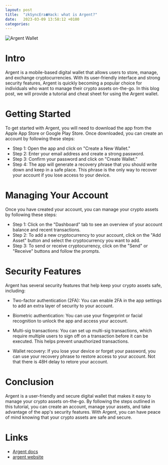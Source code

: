 ```yaml
---
layout: post
title:  "zkSyncEra∎Hack: what is Argent?"
date:   2023-03-09 13:58:12 +0100
categories: 
---
```


![Argent Wallet](/zkSync-Era-Hack0/media/argent-logo.png)

# Intro
Argent is a mobile-based digital wallet that allows users to store, manage, and exchange cryptocurrencies. With its user-friendly interface and strong security features, Argent is quickly becoming a popular choice for individuals who want to manage their crypto assets on-the-go. In this blog post, we will provide a tutorial and cheat sheet for using the Argent wallet.

# Getting Started

To get started with Argent, you will need to download the app from the Apple App Store or Google Play Store. Once downloaded, you can create an account by following these steps:

- Step 1: Open the app and click on "Create a New Wallet."
- Step 2: Enter your email address and create a strong password.
- Step 3: Confirm your password and click on "Create Wallet."
- Step 4: The app will generate a recovery phrase that you should write down and keep in a safe place. This phrase is the only way to recover your account if you lose access to your device.

# Managing Your Account

Once you have created your account, you can manage your crypto assets by following these steps:

- Step 1: Click on the "Dashboard" tab to see an overview of your account balance and recent transactions.
- Step 2: To add a new cryptocurrency to your account, click on the "Add Asset" button and select the cryptocurrency you want to add.
- Step 3: To send or receive cryptocurrency, click on the "Send" or "Receive" buttons and follow the prompts.

# Security Features

Argent has several security features that help keep your crypto assets safe, including:

- Two-factor authentication (2FA): You can enable 2FA in the app settings to add an extra layer of security to your account.

- Biometric authentication: You can use your fingerprint or facial recognition to unlock the app and access your account.

- Multi-sig transactions: You can set up multi-sig transactions, which require multiple users to sign off on a transaction before it can be executed. This helps prevent unauthorized transactions.

- Wallet recovery: If you lose your device or forget your password, you can use your recovery phrase to restore access to your account.
Not that there is 48H delay to retore your account. 

# Conclusion

Argent is a user-friendly and secure digital wallet that makes it easy to manage your crypto assets on-the-go. By following the steps outlined in this tutorial, you can create an account, manage your assets, and take advantage of the app's security features. With Argent, you can have peace of mind knowing that your crypto assets are safe and secure.

# Links

- [Argent docs](https://docs.argent.xyz/)
- [argent website](https://docs.argent.xyz/)